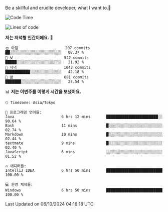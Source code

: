 Be a skillful and erudite developer, what I want to.👶

<!--START_SECTION:waka-->
![Code Time](http://img.shields.io/badge/Code%20Time-1%2C304%20hrs%2044%20mins-blue)

![Lines of code](https://img.shields.io/badge/%EC%A0%80%EB%8A%94%20%EC%97%AC%ED%83%9C%EA%B9%8C%EC%A7%80%20-880.5%20thousand%20%EC%A4%84%EC%9D%98%20%EC%BD%94%EB%93%9C%EB%A5%BC%20%EC%9E%91%EC%84%B1%ED%96%88%EC%96%B4%EC%9A%94.-blue)

**저는 저녁형 인간이에요. 🦉** 

```text
🌞 아침                     207 commits         ██░░░░░░░░░░░░░░░░░░░░░░░   08.37 % 
🌆 낮　                     542 commits         █████░░░░░░░░░░░░░░░░░░░░   21.92 % 
🌃 저녁                     1043 commits        ███████████░░░░░░░░░░░░░░   42.18 % 
🌙 밤　                     681 commits         ███████░░░░░░░░░░░░░░░░░░   27.54 % 
```


📊 **저는 이번주를 이렇게 시간을 보냈어요.** 

```text
🕑︎ Timezone: Asia/Tokyo

💬 프로그래밍 언어들: 
Java                     6 hrs 12 mins       ███████████████████████░░   90.64 % 
Bash                     11 mins             █░░░░░░░░░░░░░░░░░░░░░░░░   02.74 % 
Markdown                 10 mins             █░░░░░░░░░░░░░░░░░░░░░░░░   02.44 % 
textmate                 9 mins              █░░░░░░░░░░░░░░░░░░░░░░░░   02.40 % 
JavaScript               6 mins              ░░░░░░░░░░░░░░░░░░░░░░░░░   01.52 % 

🔥 에디터들: 
IntelliJ IDEA            6 hrs 50 mins       █████████████████████████   100.00 % 

💻 운영 체제들: 
Windows                  6 hrs 50 mins       █████████████████████████   100.00 % 
```


 Last Updated on 06/10/2024 04:16:18 UTC
<!--END_SECTION:waka-->
